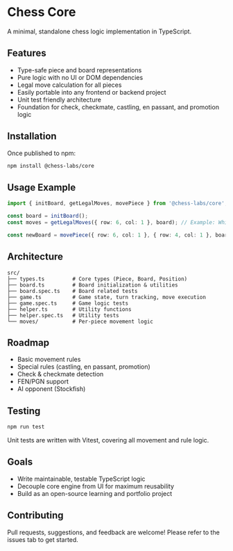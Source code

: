 # Chess Core

A minimal, standalone chess logic implementation in TypeScript.

## Features

- Type-safe piece and board representations
- Pure logic with no UI or DOM dependencies
- Legal move calculation for all pieces
- Easily portable into any frontend or backend project
- Unit test friendly architecture
- Foundation for check, checkmate, castling, en passant, and promotion logic

## Installation

Once published to npm:

```bash
npm install @chess-labs/core
```

## Usage Example

```typescript
import { initBoard, getLegalMoves, movePiece } from '@chess-labs/core';

const board = initBoard();
const moves = getLegalMoves({ row: 6, col: 1 }, board); // Example: White pawn at b2

const newBoard = movePiece({ row: 6, col: 1 }, { row: 4, col: 1 }, board); // Move pawn to b4
```

## Architecture

```
src/
├── types.ts         # Core types (Piece, Board, Position)
├── board.ts         # Board initialization & utilities
├── board.spec.ts    # Board related tests
├── game.ts          # Game state, turn tracking, move execution
├── game.spec.ts     # Game logic tests
├── helper.ts        # Utility functions
├── helper.spec.ts   # Utility tests
└── moves/           # Per-piece movement logic
```

## Roadmap

- Basic movement rules
- Special rules (castling, en passant, promotion)
- Check & checkmate detection
- FEN/PGN support
- AI opponent (Stockfish)

## Testing

```bash
npm run test
```

Unit tests are written with Vitest, covering all movement and rule logic.

## Goals

- Write maintainable, testable TypeScript logic
- Decouple core engine from UI for maximum reusability
- Build as an open-source learning and portfolio project

## Contributing

Pull requests, suggestions, and feedback are welcome!
Please refer to the issues tab to get started.
